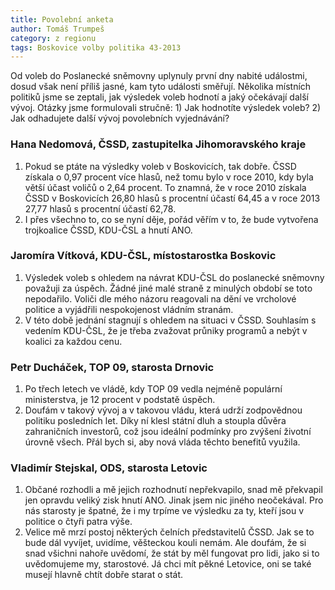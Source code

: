 ```yaml
---
title: Povolební anketa
author: Tomáš Trumpeš
category: z regionu
tags: Boskovice volby politika 43-2013
---
```


Od voleb do Poslanecké sněmovny uplynuly první dny nabité událostmi, dosud však není příliš jasné, kam tyto události směřují. Několika místních politiků jsme se zeptali, jak výsledek voleb hodnotí a jaký očekávají další vývoj. Otázky jsme formulovali stručně: 1) Jak hodnotíte výsledek voleb? 2) Jak odhadujete další vývoj povolebních vyjednávání?

### Hana Nedomová, ČSSD, zastupitelka Jihomoravského kraje 

1. Pokud se ptáte na výsledky voleb v Boskovicích, tak dobře. ČSSD získala o 0,97 procent více hlasů, než tomu bylo v roce 2010, kdy byla větší účast voličů o 2,64 procent. To znamná, že v roce 2010 získala ČSSD v Boskovicích 26,80 hlasů s procentní účastí 64,45 a v roce 2013 27,77 hlasů s procentní účastí 62,78.
2. I přes všechno to, co se nyní děje, pořád věřím v to, že bude vytvořena trojkoalice ČSSD, KDU-ČSL a hnutí ANO.

### Jaromíra Vítková, KDU-ČSL, místostarostka Boskovic 

1. Výsledek voleb s ohledem na návrat KDU-ČSL do poslanecké sněmovny považuji za úspěch. Žádné jiné malé straně z minulých období se toto nepodařilo. Voliči dle mého názoru reagovali na dění ve vrcholové politice a vyjádřili nespokojenost vládním stranám.
2. V této době jednání stagnují s ohledem na situaci v ČSSD. Souhlasím s vedením KDU-ČSL, že je třeba zvažovat průniky programů a nebýt v koalici za každou cenu.

### Petr Ducháček, TOP 09, starosta Drnovic 

1. Po třech letech ve vládě, kdy TOP 09 vedla nejméně populární ministerstva, je 12 procent v podstatě úspěch. 
2. Doufám v takový vývoj a v takovou vládu, která udrží zodpovědnou politiku posledních let. Díky ní klesl státní dluh a stoupla důvěra zahraničních investorů, což jsou ideální podmínky pro zvýšení životní úrovně všech. Přál bych si, aby nová vláda těchto benefitů využila.

### Vladimír Stejskal, ODS, starosta Letovic 

1. Občané rozhodli a mě jejich rozhodnutí nepřekvapilo, snad mě překvapil jen opravdu veliký zisk hnutí ANO. Jinak jsem nic jiného neočekával. Pro nás starosty je špatné, že i my trpíme ve výsledku za ty, kteří jsou v politice o čtyři patra výše. 
2. Velice mě mrzí postoj některých čelních představitelů ČSSD. Jak se to bude dál vyvíjet, uvidíme, věšteckou kouli nemám. Ale doufám, že si snad všichni nahoře uvědomí, že stát by měl fungovat pro lidi, jako si to uvědomujeme my, starostové. Já chci mít pěkné Letovice, oni se také musejí hlavně chtít dobře starat o stát.